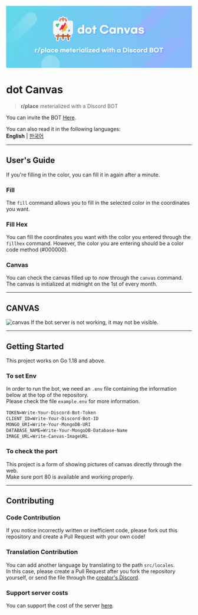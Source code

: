 ![Thumbnail](./images/dotcanvas_en.png)  
# dot Canvas
> **r/place** meterialized with a Discord BOT  

You can invite the BOT [Here](https://discord.com/api/oauth2/authorize?client_id=963240769861341224&permissions=414464724032&scope=bot%20applications.commands).  

You can also read it in the following languages:  
**English** | [한국어](./docs/korean.md)  
* * *
## User's Guide
If you're filling in the color, you can fill it in again after a minute.

### Fill
The `fill` command allows you to fill in the selected color in the coordinates you want.
### Fill Hex
You can fill the coordinates you want with the color you entered through the `fillhex` command. 
However, the color you are entering should be a color code method (#000000).
### Canvas
You can check the canvas filled up to now through the `canvas` command. 
The canvas is initialized at midnight on the 1st of every month.
* * *
## CANVAS
![canvas](https://dotcanvas.neoration.me/image)
If the bot server is not working, it may not be visible.  
* * *
## Getting Started
This project works on Go 1.18 and above.  

### To set Env
In order to run the bot, we need an `.env` file containing the information below at the top of the repository.  
Please check the file `example.env` for more information.
```
TOKEN=Write-Your-Discord-Bot-Token
CLIENT_ID=Write-Your-Discord-Bot-ID
MONGO_URI=Write-Your-MongoDB-URI
DATABASE_NAME=Write-Your-MongoDB-Database-Name
IMAGE_URL=Write-Canvas-ImageURL
```  

### To check the port
This project is a form of showing pictures of canvas directly through the web.  
Make sure port 80 is available and working properly.  
* * *
## Contributing
### Code Contribution
If you notice incorrectly written or inefficient code, please fork out this repository and create a Pull Request with your own code!  

### Translation Contribution
You can add another language by translating to the path `src/locales`.  
In this case, please create a Pull Request after you fork the repository yourself, or send the file through the [creator's Discord](https://discord.com/users/726534821572116512).

### Support server costs
You can support the cost of the server [here](https://toss.me/neorate).  
